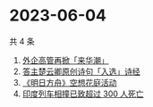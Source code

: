 # 2023-06-04

共 4 条

<!-- BEGIN ZHIHUSEARCH -->
<!-- 最后更新时间 Sun Jun 04 2023 17:11:38 GMT+0800 (China Standard Time) -->
1. [外企高管再掀「来华潮」](https://www.zhihu.com/search?q=外企高管再掀「来华潮」)
1. [答主楚云卿原创诗句「入选」诗经](https://www.zhihu.com/search?q=答主楚云卿原创诗句「入选」诗经)
1. [《明日方舟》空想花庭活动](https://www.zhihu.com/search?q=《明日方舟》空想花庭活动)
1. [印度列车相撞已致超过 300 人死亡](https://www.zhihu.com/search?q=印度列车相撞已致超过%20300%20人死亡)
<!-- END ZHIHUSEARCH -->
